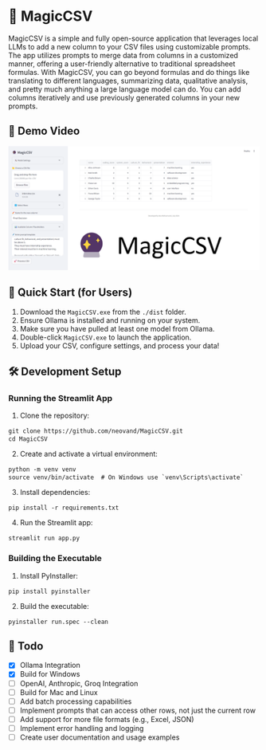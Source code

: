 # 🔮 MagicCSV

MagicCSV is a simple and fully open-source application that leverages local LLMs to add a new column to your CSV files using customizable prompts. The app utilizes prompts to merge data from columns in a customized manner, offering a user-friendly alternative to traditional spreadsheet formulas. With MagicCSV, you can go beyond formulas and do things like translating to different languages, summarizing data, qualitative analysis, and pretty much anything a large language model can do. You can add columns iteratively and use previously generated columns in your new prompts.

## 🎥 Demo Video

[![MagicCSV Demo](./images/screenshot.png)](https://youtu.be/y3QHEWODAnM)

## 🚀 Quick Start (for Users)

1. Download the `MagicCSV.exe` from the `./dist` folder.
2. Ensure Ollama is installed and running on your system. 
3. Make sure you have pulled at least one model from Ollama.
4. Double-click `MagicCSV.exe` to launch the application.
5. Upload your CSV, configure settings, and process your data!

## 🛠️ Development Setup

### Running the Streamlit App

1. Clone the repository:

```console
git clone https://github.com/neovand/MagicCSV.git
cd MagicCSV
```

2. Create and activate a virtual environment:

```console
python -m venv venv
source venv/bin/activate  # On Windows use `venv\Scripts\activate`
```

3. Install dependencies:

```console
pip install -r requirements.txt
```
4. Run the Streamlit app:

```console
streamlit run app.py
```

### Building the Executable

1. Install PyInstaller:
```console
pip install pyinstaller
```

2. Build the executable:
```console
pyinstaller run.spec --clean
```

## 📝 Todo
- [x] Ollama Integration
- [x] Build for Windows
- [ ] OpenAI, Anthropic, Groq Integration
- [ ] Build for Mac and Linux
- [ ] Add batch processing capabilities
- [ ] Implement prompts that can access other rows, not just the current row
- [ ] Add support for more file formats (e.g., Excel, JSON)
- [ ] Implement error handling and logging
- [ ] Create user documentation and usage examples